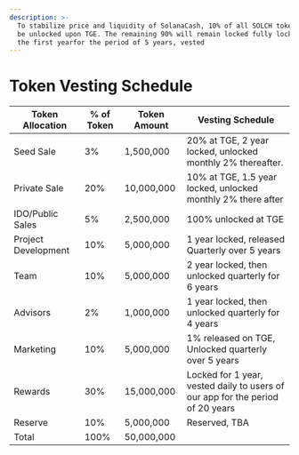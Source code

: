 ```yaml
---
description: >-
  To stabilize price and liquidity of SolanaCash, 10% of all SOLCH tokens will
  be unlocked upon TGE. The remaining 90% will remain locked fully locked for
  the first yearfor the period of 5 years, vested
---
```


# Token Vesting Schedule



| Token Allocation    | % of Token | Token Amount | Vesting Schedule                                                               |
| ------------------- | ---------- | ------------ | ------------------------------------------------------------------------------ |
| Seed Sale           | 3%         | 1,500,000    | 20% at TGE, 2 year locked, unlocked monthly 2% thereafter.                     |
| Private Sale        | 20%        | 10,000,000   | 10% at TGE, 1.5 year locked, unlocked monthly 2% there after                   |
| IDO/Public Sales    | 5%         | 2,500,000    | 100% unlocked at TGE                                                           |
| Project Development | 10%        | 5,000,000    | 1 year locked, released Quarterly over 5 years                                 |
| Team                | 10%        | 5,000,000    | 2 year locked, then unlocked quarterly for 6 years                             |
| Advisors            | 2%         | 1,000,000    | 1 year locked, then unlocked quarterly for 4 years                             |
| Marketing           | 10%        | 5,000,000    | 1% released on TGE, Unlocked quarterly over 5 years                            |
| Rewards             | 30%        | 15,000,000   | Locked for 1 year, vested daily to users of our app for the period of 20 years |
| Reserve             | 10%        | 5,000,000    | Reserved, TBA                                                                  |
| Total               | 100%       | 50,000,000   |                                                                                |
